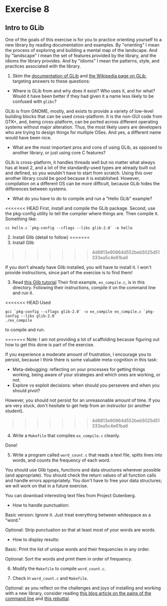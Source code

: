 # Exercise 8

## Intro to GLib

One of the goals of this exercise is for you to practice orienting
yourself to a new library by reading documentation and examples.  By
"orienting" I mean the process of exploring and building a mental map
of the landscape.  And by "landscape" I mean the set of features
provided by the library, and the idioms the library provides.  And by
"idioms" I mean the patterns, style, and practices associated with the
library.

1) Skim the [documentation of
GLib](https://developer.gnome.org/glib/stable/index.html) and [the
Wikipedia page on GLib](https://en.wikipedia.org/wiki/GLib), targeting
answers to these questions:

*  Where is GLib from and why does it exist?  Who uses it, and for
what?  Would it have been better if they had given it a name less
likely to be confused with `glibc`?

GLib is from GNOME, mostly, and exists to provide a variety of low-level building blocks that can be used cross-platform. It is the non-GUI code from GTK+, and, being cross-platform, can be ported across different operating systems without major alteration. Thus, the most likely users are developers who are trying to design things for multiple OSes. And yes, a different name would have been nice.

*  What are the most important pros and cons of using GLib, as opposed
to another library, or just using core C features?

GLib is cross-platform, it handles threads well but no matter what always has at least 2, and a lot of the standardly-used types are already built out and defined, so you wouldn't have to start from scratch. Using this over another library could be good because it is established. However, compilation on a different OS can be more difficult, because GLib hides the differences between systems.

*  What do you have to do to compile and run a "Hello GLib" example?

<<<<<<< HEAD
First, install and compile the GLib package. Second, use the pkg-config utility to tell the compiler where things are. Then compile it. Something like:

```
cc hello.c `pkg-config --cflags --libs glib-2.0` -o hello
```

2) Install Glib (detail to follow)
=======
2) Install Glib
>>>>>>> 4d6813e90864d552beb5025d51333ea5c4e61ba6

If you don't already have Glib installed, you will have to install it.
I won't provide instructions, since part of the exercise is to find them!


3) Read [this Glib tutorial](http://www.ibm.com/developerworks/linux/tutorials/l-glib/)
Their first example, `ex_compile.c`, is in this directory.
Following their instructions, compile it on the command line and run it.

<<<<<<< HEAD
Used

```
gcc `pkg-config --cflags glib-2.0` -o ex_compile ex_compile.c `pkg-config --libs glib-2.0`
./ex_compile
```

 to compile and run.

=======
Note: I am not providing a lot of scaffolding because figuring out how to get 
this done is part of the exercise.

If you experience a moderate amount of frustration, I encourage you to persist,
because I think there is some valuable meta-cognition in this task:

* Meta-debugging: reflecting on your processes for getting things working, being aware of your strategies and which ones are working, or not.
* Explore vs exploit decisions: when should you persevere and when you should pivot?

However, you should not persist for an unreasonable amount of time.  If you are very stuck,
don't hesitate to get help from an instructor (or another student).
>>>>>>> 4d6813e90864d552beb5025d51333ea5c4e61ba6

4) Write a `Makefile` that compiles `ex_compile.c` cleanly.

Done!

5) Write a program called `word_count.c` that reads a text file,
splits lines into words, and counts the frequency of each word. 

You should use Glib types, functions and data structures wherever
possible (and appropriate).  You should check the return values of all
function calls and handle errors appropriately.  You don't have to
free your data structures; we will work on that in a future exercise.

You can download interesting text files from Project Gutenberg.

*  How to handle punctuation:  

Basic version: Ignore it.  Just treat everything between whitespace as
a "word."

Optional: Strip punctuation so that at least most of your words are words.

* How to display results:

Basic: Print the list of unique words and their frequencies in any order.

Optional: Sort the words and print them in order of frequency.

6) Modify the `Makefile` to compile `word_count.c`.

7) Check in `word_count.c` and `Makefile`.

Optional: as you reflect on the challenges and joys of installing and working
with a new library, consider reading [this blog article on the pains of the command line](http://www.pgbovine.net/command-line-bullshittery.htm)
and [this rebuttal](https://medium.com/@eytanadar/on-the-value-of-command-line-bullshittery-94dc19ec8c61). 
